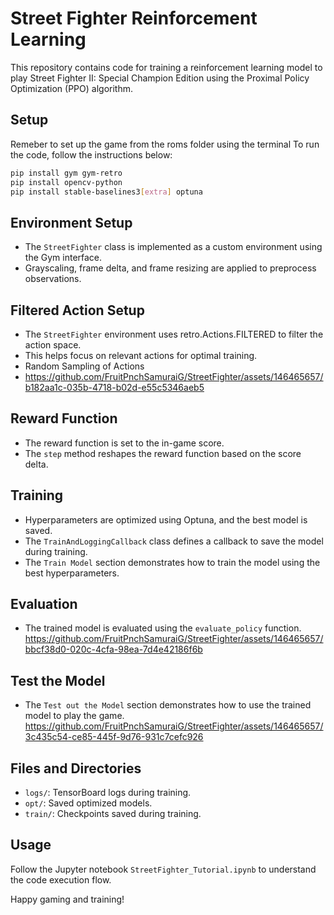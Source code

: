 # Street Fighter Reinforcement Learning

This repository contains code for training a reinforcement learning model to play Street Fighter II: Special Champion Edition 
using the Proximal Policy Optimization (PPO) algorithm.

## Setup
Remeber to set up the game from the roms folder using the terminal
To run the code, follow the instructions below:
```bash
pip install gym gym-retro
pip install opencv-python
pip install stable-baselines3[extra] optuna
```

## Environment Setup
- The `StreetFighter` class is implemented as a custom environment using the Gym interface.
- Grayscaling, frame delta, and frame resizing are applied to preprocess observations.


## Filtered Action Setup
- The `StreetFighter` environment uses retro.Actions.FILTERED to filter the action space.
- This helps focus on relevant actions for optimal training.
- Random Sampling of Actions
- https://github.com/FruitPnchSamuraiG/StreetFighter/assets/146465657/b182aa1c-035b-4718-b02d-e55c5346aeb5


## Reward Function
- The reward function is set to the in-game score.
- The `step` method reshapes the reward function based on the score delta.

## Training
- Hyperparameters are optimized using Optuna, and the best model is saved.
- The `TrainAndLoggingCallback` class defines a callback to save the model during training.
- The `Train Model` section demonstrates how to train the model using the best hyperparameters.

## Evaluation
- The trained model is evaluated using the `evaluate_policy` function.
https://github.com/FruitPnchSamuraiG/StreetFighter/assets/146465657/bbcf38d0-020c-4cfa-98ea-7d4e42186f6b


## Test the Model
- The `Test out the Model` section demonstrates how to use the trained model to play the game.
https://github.com/FruitPnchSamuraiG/StreetFighter/assets/146465657/3c435c54-ce85-445f-9d76-931c7cefc926


## Files and Directories
- `logs/`: TensorBoard logs during training.
- `opt/`: Saved optimized models.
- `train/`: Checkpoints saved during training.

## Usage
Follow the Jupyter notebook `StreetFighter_Tutorial.ipynb` to understand the code execution flow.


Happy gaming and training!

